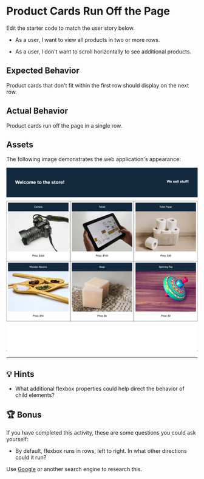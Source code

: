 # Product Cards Run Off the Page

Edit the starter code to match the user story below.

* As a user, I want to view all products in two or more rows.

* As a user, I don't want to scroll horizontally to see additional products.

## Expected Behavior

  Product cards that don't fit within the first row should display on the next row.

## Actual Behavior

Product cards run off the page in a single row.

## Assets

The following image demonstrates the web application's appearance:

![On an online store's webpage, products are spread over two stacked rows of three cards each.](./Images/01-product-grid.png)

---

## 💡 Hints

* What additional flexbox properties could help direct the behavior of child elements?

## 🏆 Bonus

If you have completed this activity, these are some questions you could ask yourself:

* By default, flexbox runs in rows, left to right. In what other directions could it run?

Use [Google](https://www.google.com) or another search engine to research this.
